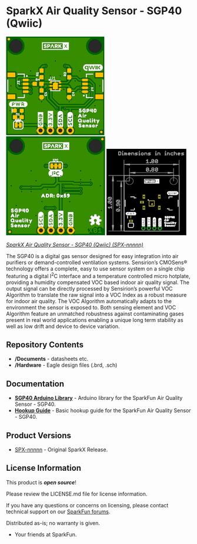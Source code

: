 SparkX Air Quality Sensor - SGP40 (Qwiic)
========================================

![SparkX Air Quality Sensor - SGP40](./img/Top.png)
![SparkX Air Quality Sensor - SGP40](./img/Bottom.png)
![SparkX Air Quality Sensor - SGP40](./img/Dimensions.png)

[*SparkX Air Quality Sensor - SGP40 (Qwiic) (SPX-nnnnn)*](https://www.sparkfun.com/products/nnnnn)

The SGP40 is a digital gas sensor designed for easy integration into air purifiers or demand-controlled ventilation systems.
Sensirion’s CMOSens® technology offers a complete, easy to use sensor system on a single chip featuring a digital
I<sup>2</sup>C interface and a temperature controlled micro hotplate, providing a humidity compensated VOC based indoor air quality signal.
The output signal can be directly processed by Sensirion’s powerful VOC Algorithm to translate the raw signal into a VOC Index as a robust
measure for indoor air quality. The VOC Algorithm automatically adapts to the environment the sensor is exposed to. Both sensing element and
VOC Algorithm feature an unmatched robustness against contaminating gases present in real world applications enabling a unique long term
stability as well as low drift and device to device variation.

Repository Contents
-------------------
* **/Documents** - datasheets etc.
* **/Hardware** - Eagle design files (.brd, .sch)

Documentation
--------------
* **[SGP40 Arduino Library](https://github.com/sparkfun/SparkFun_SGP40_Arduino_Library)** - Arduino library for the SparkFun Air Quality Sensor - SGP40.
* **[Hookup Guide]()** - Basic hookup guide for the SparkFun Air Quality Sensor - SGP40.

Product Versions
----------------
* [SPX-nnnnn](https://www.sparkfun.com/products/nnnnn) - Original SparkX Release.

License Information
-------------------

This product is _**open source**_!

Please review the LICENSE.md file for license information.

If you have any questions or concerns on licensing, please contact technical support on our [SparkFun forums](https://forum.sparkfun.com/viewforum.php?f=152).

Distributed as-is; no warranty is given.

- Your friends at SparkFun.
